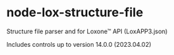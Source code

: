 # node-lox-structure-file

Structure file parser and for Loxone™ API (LoxAPP3.json)

Includes controls up to version 14.0.0 (2023.04.02)